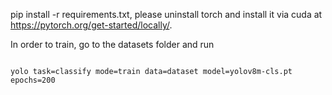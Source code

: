 pip install -r requirements.txt, please uninstall torch and install it via cuda at https://pytorch.org/get-started/locally/.



In order to train, go to the datasets folder and run 

```

yolo task=classify mode=train data=dataset model=yolov8m-cls.pt epochs=200

```
